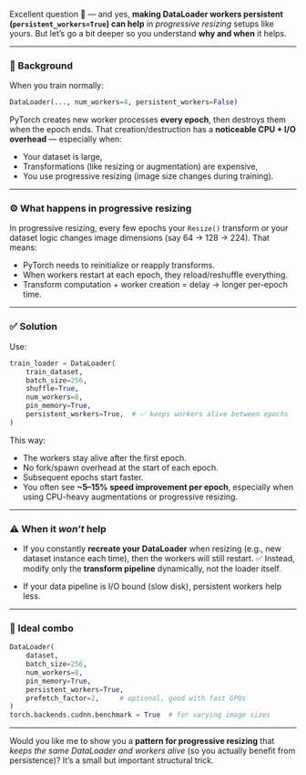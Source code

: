 Excellent question 👏 — and yes, **making DataLoader workers persistent (`persistent_workers=True`) can help** in *progressive resizing* setups like yours. But let’s go a bit deeper so you understand **why and when** it helps.

---

### 🧠 Background

When you train normally:

```python
DataLoader(..., num_workers=4, persistent_workers=False)
```

PyTorch creates new worker processes **every epoch**, then destroys them when the epoch ends.
That creation/destruction has a **noticeable CPU + I/O overhead** — especially when:

* Your dataset is large,
* Transformations (like resizing or augmentation) are expensive,
* You use progressive resizing (image size changes during training).

---

### ⚙️ What happens in progressive resizing

In progressive resizing, every few epochs your `Resize()` transform or your dataset logic changes image dimensions (say 64 → 128 → 224).
That means:

* PyTorch needs to reinitialize or reapply transforms.
* When workers restart at each epoch, they reload/reshuffle everything.
* Transform computation + worker creation = delay → longer per-epoch time.

---

### ✅ Solution

Use:

```python
train_loader = DataLoader(
    train_dataset,
    batch_size=256,
    shuffle=True,
    num_workers=8,
    pin_memory=True,
    persistent_workers=True,  # ✅ keeps workers alive between epochs
)
```

This way:

* The workers stay alive after the first epoch.
* No fork/spawn overhead at the start of each epoch.
* Subsequent epochs start faster.
* You often see **~5–15% speed improvement per epoch**, especially when using CPU-heavy augmentations or progressive resizing.

---

### ⚠️ When it *won’t* help

* If you constantly **recreate your DataLoader** when resizing (e.g., new dataset instance each time), then the workers will still restart.
  ✅ Instead, modify only the **transform pipeline** dynamically, not the loader itself.

* If your data pipeline is I/O bound (slow disk), persistent workers help less.

---

### 🧩 Ideal combo

```python
DataLoader(
    dataset,
    batch_size=256,
    num_workers=8,
    pin_memory=True,
    persistent_workers=True,
    prefetch_factor=2,     # optional, good with fast GPUs
)
torch.backends.cudnn.benchmark = True  # for varying image sizes
```

---

Would you like me to show you a **pattern for progressive resizing** that *keeps the same DataLoader and workers alive* (so you actually benefit from persistence)? It’s a small but important structural trick.
